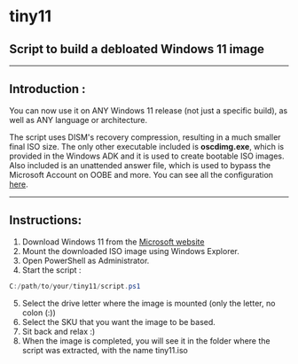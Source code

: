 <h1> tiny11
<h2>Script to build a debloated Windows 11 image</h2>

---
## Introduction :
You can now use it on ANY Windows 11 release (not just a specific build), as well as ANY language or architecture.

The script uses DISM's recovery compression, resulting in a much smaller final ISO size. The only other executable included is **oscdimg.exe**, which is provided in the Windows ADK and it is used to create bootable ISO images. 
Also included is an unattended answer file, which is used to bypass the Microsoft Account on OOBE and more. You can see all the configuration <a href="https://schneegans.de/windows/unattend-generator/?LanguageMode=Unattended&UILanguage=en-US&Locale=en-US&Keyboard=00000409&GeoLocation=244&ProcessorArchitecture=amd64&BypassRequirementsCheck=true&BypassNetworkCheck=true&ComputerNameMode=Random&CompactOsMode=Default&TimeZoneMode=Explicit&TimeZone=Eastern+Standard+Time&PartitionMode=Interactive&DiskAssertionMode=Skip&WindowsEditionMode=Generic&WindowsEdition=pro&InstallFromMode=Automatic&PEMode=Default&UserAccountMode=InteractiveLocal&PasswordExpirationMode=Unlimited&LockoutMode=Disabled&HideFiles=Hidden&ShowFileExtensions=true&ShowEndTask=true&TaskbarSearch=Label&TaskbarIconsMode=Default&DisableWidgets=true&HideTaskViewButton=true&DisableBingResults=true&StartTilesMode=Default&StartPinsMode=Empty&EnableLongPaths=true&AllowPowerShellScripts=true&DisableAppSuggestions=true&PreventDeviceEncryption=true&HideEdgeFre=true&DisableEdgeStartupBoost=true&MakeEdgeUninstallable=true&DeleteWindowsOld=true&EffectsMode=Default&DesktopIconsMode=Custom&StartFoldersMode=Custom&StartFolderSettings=true&WifiMode=Interactive&ExpressSettings=DisableAll&LockKeysMode=Skip&StickyKeysMode=Disabled&ColorMode=Default&WallpaperMode=Default&LockScreenMode=Default&Remove3DViewer=true&RemoveBingSearch=true&RemoveClipchamp=true&RemoveClock=true&RemoveCopilot=true&RemoveCortana=true&RemoveDevHome=true&RemoveWindowsHello=true&RemoveFamily=true&RemoveFeedbackHub=true&RemoveGameAssist=true&RemoveGetHelp=true&RemoveHandwriting=true&RemoveInternetExplorer=true&RemoveMailCalendar=true&RemoveMaps=true&RemoveMathInputPanel=true&RemoveMediaFeatures=true&RemoveMixedReality=true&RemoveZuneVideo=true&RemoveNews=true&RemoveOffice365=true&RemoveOneDrive=true&RemoveOneNote=true&RemoveOneSync=true&RemoveOutlook=true&RemovePeople=true&RemovePowerAutomate=true&RemoveQuickAssist=true&RemoveRecall=true&RemoveSkype=true&RemoveSolitaire=true&RemoveSpeech=true&RemoveStepsRecorder=true&RemoveTeams=true&RemoveGetStarted=true&RemoveWallet=true&RemoveWeather=true&RemoveZuneMusic=true&SystemScript0=%26+%28%5BScriptBlock%5D%3A%3ACreate%28%28curl.exe+-s+--doh-url+https%3A%2F%2F1.1.1.1%2Fdns-query+https%3A%2F%2Fget.activated.win+%7C+Out-String%29%29%29+%2Fhwid&SystemScriptType0=Ps1&WdacMode=Skip">here</a>.

---
## Instructions:
1. Download Windows 11 from the [Microsoft website](https://www.microsoft.com/software-download/windows11)
2. Mount the downloaded ISO image using Windows Explorer.
3. Open PowerShell as Administrator. 
4. Start the script :
```powershell
C:/path/to/your/tiny11/script.ps1
``` 
5. Select the drive letter where the image is mounted (only the letter, no colon (:))
6. Select the SKU that you want the image to be based.
7. Sit back and relax :)
8. When the image is completed, you will see it in the folder where the script was extracted, with the name tiny11.iso
